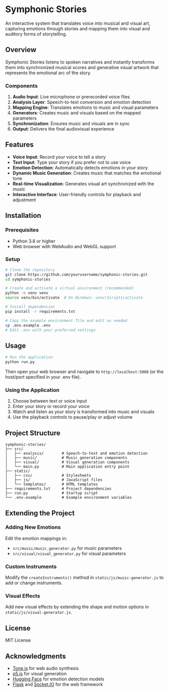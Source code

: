 # Symphonic Stories

An interactive system that translates voice into musical and visual art, capturing emotions through stories and mapping them into visual and auditory forms of storytelling.

## Overview

Symphonic Stories listens to spoken narratives and instantly transforms them into synchronized musical scores and generative visual artwork that represents the emotional arc of the story.

### Components

1. **Audio Input**: Live microphone or prerecorded voice files
2. **Analysis Layer**: Speech-to-text conversion and emotion detection
3. **Mapping Engine**: Translates emotions to music and visual parameters
4. **Generators**: Creates music and visuals based on the mapped parameters
5. **Synchronization**: Ensures music and visuals are in sync
6. **Output**: Delivers the final audiovisual experience

## Features

- **Voice Input**: Record your voice to tell a story
- **Text Input**: Type your story if you prefer not to use voice
- **Emotion Detection**: Automatically detects emotions in your story
- **Dynamic Music Generation**: Creates music that matches the emotional tone
- **Real-time Visualization**: Generates visual art synchronized with the music
- **Interactive Interface**: User-friendly controls for playback and adjustment

## Installation

### Prerequisites

- Python 3.8 or higher
- Web browser with WebAudio and WebGL support

### Setup

```bash
# Clone the repository
git clone https://github.com/yourusername/symphonic-stories.git
cd symphonic-stories

# Create and activate a virtual environment (recommended)
python -m venv venv
source venv/bin/activate  # On Windows: venv\Scripts\activate

# Install dependencies
pip install -r requirements.txt

# Copy the example environment file and edit as needed
cp .env.example .env
# Edit .env with your preferred settings
```

## Usage

```bash
# Run the application
python run.py
```

Then open your web browser and navigate to `http://localhost:5000` (or the host/port specified in your .env file).

### Using the Application

1. Choose between text or voice input
2. Enter your story or record your voice
3. Watch and listen as your story is transformed into music and visuals
4. Use the playback controls to pause/play or adjust volume

## Project Structure

```
symphonic-stories/
├── src/
│   ├── analysis/        # Speech-to-text and emotion detection
│   ├── music/           # Music generation components
│   ├── visual/          # Visual generation components
│   └── main.py          # Main application entry point
├── static/
│   ├── css/             # Stylesheets
│   ├── js/              # JavaScript files
│   └── templates/       # HTML templates
├── requirements.txt     # Project dependencies
├── run.py               # Startup script
└── .env.example         # Example environment variables
```

## Extending the Project

### Adding New Emotions

Edit the emotion mappings in:
- `src/music/music_generator.py` for music parameters
- `src/visual/visual_generator.py` for visual parameters

### Custom Instruments

Modify the `createInstruments()` method in `static/js/music-generator.js` to add or change instruments.

### Visual Effects

Add new visual effects by extending the shape and motion options in `static/js/visual-generator.js`.

## License

MIT License

## Acknowledgments

- [Tone.js](https://tonejs.github.io/) for web audio synthesis
- [p5.js](https://p5js.org/) for visual generation
- [Hugging Face](https://huggingface.co/) for emotion detection models
- [Flask](https://flask.palletsprojects.com/) and [Socket.IO](https://socket.io/) for the web framework 